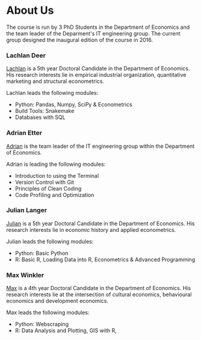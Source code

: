 # About Us

The course is run by 3 PhD Students in the Department of Economics and the team leader of the Deparment's IT engineering group. The current group designed the inaugural edition of the course in 2016.

### Lachlan Deer

[Lachlan](http://lachlandeer.github.io) is a 5th year Doctoral Candidate in the Department of Economics. His research interests lie in empirical industrial organization, quantitative marketing and structural econometrics.

Lachlan leads the following modules:

* Python: Pandas, Numpy, SciPy & Econometrics
* Build Tools: Snakemake
* Databases with SQL

### Adrian Etter

[Adrian](http://www.econ.uzh.ch/en/people/staff/etter.html) is the team leader of the IT engineering group within the Department of Economics.

Adrian is leading the following modules:

* Introduction to using the Terminal
* Version Control with Git
* Principles of Clean Coding
* Code Profiling and Optimization


### Julian Langer

[Julian](http://julianlanger.github.io) is a 5th year Doctoral Candidate in the Department of Economics. His research interests lie in economic history and applied econometrics.

Julian leads the following modules:

* Python: Basic Python
* R: Basic R, Loading Data into R, Econometrics & Advanced Programming


### Max Winkler

[Max](http://www.econ.uzh.ch/en/people/graduatestudents/winkler.html) is a 4th year Doctoral Candidate in the Department of Economics. His research interests lie at the intersection of cultural economics, behavioural economics and development economics.

Max leads the following modules:

* Python: Webscraping
* R: Data Analysis and Plotting, GIS with R,
